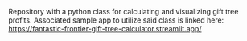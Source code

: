 Repository with a python class for calculating and visualizing gift tree profits. Associated sample app to utilize said class is linked here: https://fantastic-frontier-gift-tree-calculator.streamlit.app/
